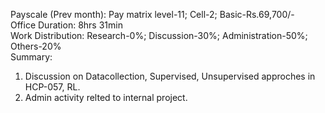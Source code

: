 Payscale (Prev month): Pay matrix level-11; Cell-2; Basic-Rs.69,700/-\
Office Duration: 8hrs 31min\
Work Distribution: Research-0%; Discussion-30%; Administration-50%; Others-20%\
Summary:
1. Discussion on Datacollection, Supervised, Unsupervised approches in HCP-057, RL. 
2. Admin activity relted to internal project.  
